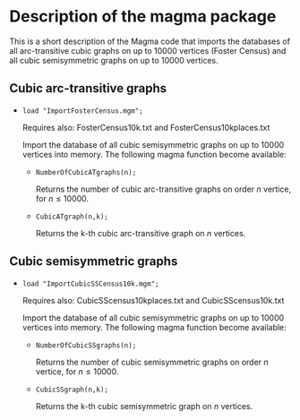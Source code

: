 # Description of the magma package

This is a short description of the Magma code that imports the databases of all arc-transitive cubic graphs on up to 10000 vertices (Foster Census) and all cubic semisymmetric graphs on up to 10000 vertices.

## Cubic arc-transitive graphs

* ``load "ImportFosterCensus.mgm";``

  Requires also: FosterCensus10k.txt and FosterCensus10kplaces.txt

  Import the database of all cubic semisymmetric graphs on up to 10000 vertices into memory. The following magma function become available:

  * ``NumberOfCubicATgraphs(n);``

    Returns the number of cubic arc-transitive graphs on order $n$ vertice, for $n \le 10000$.

  * ``CubicATgraph(n,k);``

     Returns the k-th cubic arc-transitive graph on $n$ vertices.

## Cubic semisymmetric graphs

* ``load "ImportCubicSSCensus10k.mgm";``

  Requires also: CubicSScensus10kplaces.txt and CubicSScensus10k.txt

  Import the database of all cubic semisymmetric graphs on up to 10000 vertices into memory. The following magma function become available:

  * ``NumberOfCubicSSgraphs(n);``

    Returns the number of cubic semisymmetric graphs on order $n$ vertice, for $n \le 10000$.

  * ``CubicSSgraph(n,k);``

     Returns the k-th cubic semisymmetric graph on $n$ vertices.
